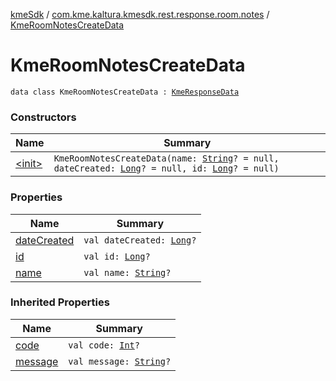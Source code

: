 [kmeSdk](../../index.md) / [com.kme.kaltura.kmesdk.rest.response.room.notes](../index.md) / [KmeRoomNotesCreateData](./index.md)

# KmeRoomNotesCreateData

`data class KmeRoomNotesCreateData : `[`KmeResponseData`](../../com.kme.kaltura.kmesdk.rest.response/-kme-response-data/index.md)

### Constructors

| Name | Summary |
|---|---|
| [&lt;init&gt;](-init-.md) | `KmeRoomNotesCreateData(name: `[`String`](https://kotlinlang.org/api/latest/jvm/stdlib/kotlin/-string/index.html)`? = null, dateCreated: `[`Long`](https://kotlinlang.org/api/latest/jvm/stdlib/kotlin/-long/index.html)`? = null, id: `[`Long`](https://kotlinlang.org/api/latest/jvm/stdlib/kotlin/-long/index.html)`? = null)` |

### Properties

| Name | Summary |
|---|---|
| [dateCreated](date-created.md) | `val dateCreated: `[`Long`](https://kotlinlang.org/api/latest/jvm/stdlib/kotlin/-long/index.html)`?` |
| [id](id.md) | `val id: `[`Long`](https://kotlinlang.org/api/latest/jvm/stdlib/kotlin/-long/index.html)`?` |
| [name](name.md) | `val name: `[`String`](https://kotlinlang.org/api/latest/jvm/stdlib/kotlin/-string/index.html)`?` |

### Inherited Properties

| Name | Summary |
|---|---|
| [code](../../com.kme.kaltura.kmesdk.rest.response/-kme-response-data/code.md) | `val code: `[`Int`](https://kotlinlang.org/api/latest/jvm/stdlib/kotlin/-int/index.html)`?` |
| [message](../../com.kme.kaltura.kmesdk.rest.response/-kme-response-data/message.md) | `val message: `[`String`](https://kotlinlang.org/api/latest/jvm/stdlib/kotlin/-string/index.html)`?` |
